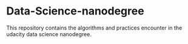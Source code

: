 # Data-Science-nanodegree
This repository contains the algorithms and practices encounter in the udacity data science nanodegree.
